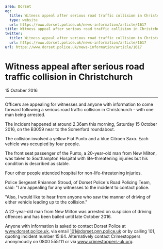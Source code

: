 ```yaml
area: Dorset
og:
  title: Witness appeal after serious road traffic collision in Christchurch
  type: website
  url: https://www.dorset.police.uk/news-information/article/1617
title: Witness appeal after serious road traffic collision in Christchurch |
twitter:
  title: Witness appeal after serious road traffic collision in Christchurch
  url: https://www.dorset.police.uk/news-information/article/1617
url: https://www.dorset.police.uk/news-information/article/1617
```

# Witness appeal after serious road traffic collision in Christchurch

15 October 2016

* * *

Officers are appealing for witnesses and anyone with information to come forward following a serious road traffic collision in Christchurch - with one man being arrested.

The incident happened at around 2.36am this morning, Saturday 15 October 2016, on the B3059 near to the Somerford roundabout.

The collision involved a yellow Fiat Punto and a blue Citroen Saxo. Each vehicle was occupied by four people.

The front seat passenger of the Punto, a 20-year-old man from New Milton, was taken to Southampton Hospital with life-threatening injuries but his condition is described as stable.

Four other people attended hospital for non-life-threatening injuries.

Police Sergeant Rhiannon Stroud, of Dorset Police's Road Policing Team, said: "I am appealing for any witnesses to the incident to contact police.

"Also, I would like to hear from anyone who saw the manner of driving of either vehicle leading up to the collision."

A 22-year-old man from New Milton was arrested on suspicion of driving offences and has been bailed until late October 2016.

Anyone with information is asked to contact Dorset Police at www.dorset.police.uk, via email 101@dorset.pnn.police.uk or by calling 101, quoting incident number 15:64. Alternatively contact Crimestoppers anonymously on 0800 555111 or via www.crimestoppers-uk.org.
